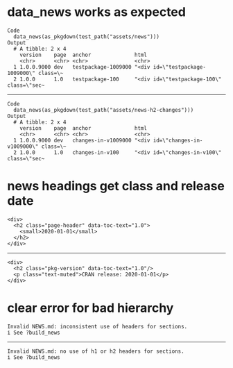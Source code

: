 # data_news works as expected

    Code
      data_news(as_pkgdown(test_path("assets/news")))
    Output
      # A tibble: 2 x 4
        version    page  anchor              html                                     
        <chr>      <chr> <chr>               <chr>                                    
      1 1.0.0.9000 dev   testpackage-1009000 "<div id=\"testpackage-1009000\" class=\~
      2 1.0.0      1.0   testpackage-100     "<div id=\"testpackage-100\" class=\"sec~

---

    Code
      data_news(as_pkgdown(test_path("assets/news-h2-changes")))
    Output
      # A tibble: 2 x 4
        version    page  anchor              html                                     
        <chr>      <chr> <chr>               <chr>                                    
      1 1.0.0.9000 dev   changes-in-v1009000 "<div id=\"changes-in-v1009000\" class=\~
      2 1.0.0      1.0   changes-in-v100     "<div id=\"changes-in-v100\" class=\"sec~

# news headings get class and release date

    <div>
      <h2 class="page-header" data-toc-text="1.0">
        <small>2020-01-01</small>
      </h2>
    </div>

---

    <div>
      <h2 class="pkg-version" data-toc-text="1.0"/>
      <p class="text-muted">CRAN release: 2020-01-01</p>
    </div>

# clear error for bad hierarchy

    Invalid NEWS.md: inconsistent use of headers for sections.
    i See ?build_news

---

    Invalid NEWS.md: no use of h1 or h2 headers for sections.
    i See ?build_news

